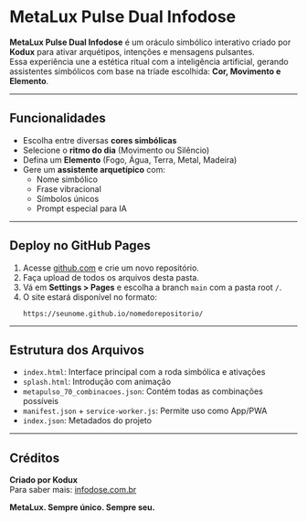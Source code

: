 
# MetaLux Pulse Dual Infodose

**MetaLux Pulse Dual Infodose** é um oráculo simbólico interativo criado por **Kodux** para ativar arquétipos, intenções e mensagens pulsantes.  
Essa experiência une a estética ritual com a inteligência artificial, gerando assistentes simbólicos com base na tríade escolhida: **Cor, Movimento e Elemento**.

---

## Funcionalidades

- Escolha entre diversas **cores simbólicas**
- Selecione o **ritmo do dia** (Movimento ou Silêncio)
- Defina um **Elemento** (Fogo, Água, Terra, Metal, Madeira)
- Gere um **assistente arquetípico** com:
  - Nome simbólico
  - Frase vibracional
  - Símbolos únicos
  - Prompt especial para IA

---

## Deploy no GitHub Pages

1. Acesse [github.com](https://github.com) e crie um novo repositório.
2. Faça upload de todos os arquivos desta pasta.
3. Vá em **Settings > Pages** e escolha a branch `main` com a pasta root `/`.
4. O site estará disponível no formato:
   ```
   https://seunome.github.io/nomedorepositorio/
   ```

---

## Estrutura dos Arquivos

- `index.html`: Interface principal com a roda simbólica e ativações
- `splash.html`: Introdução com animação
- `metapulso_70_combinacoes.json`: Contém todas as combinações possíveis
- `manifest.json` + `service-worker.js`: Permite uso como App/PWA
- `index.json`: Metadados do projeto

---

## Créditos

**Criado por Kodux**  
Para saber mais: [infodose.com.br](https://infodose.com.br)

**MetaLux. Sempre único. Sempre seu.**
